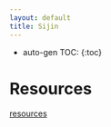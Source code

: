 ```yaml
---
layout: default
title: Sijin
---
```


* auto-gen TOC:
{:toc}

# Resources

[resources]({{site.baseurl}}/pages/resources.html)

<html>
<body background="{{site.baseurl}}/images/sky.jpeg">
<itsuper space>
</body>
</html>
